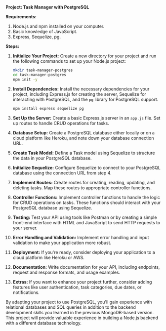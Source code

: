 **Project: Task Manager with PostgreSQL**

**Requirements:**

1. Node.js and npm installed on your computer.
2. Basic knowledge of JavaScript.
3. Express, Sequelize, pg.

**Steps:**

1. **Initialize Your Project:**
   Create a new directory for your project and run the following commands to set up your Node.js project:

   ```bash
   mkdir task-manager-postgres
   cd task-manager-postgres
   npm init -y
   ```

2. **Install Dependencies:**
   Install the necessary dependencies for your project, including Express.js for creating the server, Sequelize for interacting with PostgreSQL, and the `pg` library for PostgreSQL support.

   ```bash
   npm install express sequelize pg
   ```

3. **Set Up the Server:**
   Create a basic Express.js server in an `app.js` file. Set up routes to handle CRUD operations for tasks.

4. **Database Setup:**
   Create a PostgreSQL database either locally or on a cloud platform like Heroku, and note down your database connection URL.

5. **Create Task Model:**
   Define a Task model using Sequelize to structure the data in your PostgreSQL database.

6. **Initialize Sequelize:**
   Configure Sequelize to connect to your PostgreSQL database using the connection URL from step 4.

7. **Implement Routes:**
   Create routes for creating, reading, updating, and deleting tasks. Map these routes to appropriate controller functions.

8. **Controller Functions:**
   Implement controller functions to handle the logic for CRUD operations on tasks. These functions should interact with your PostgreSQL database using Sequelize.

9. **Testing:**
   Test your API using tools like Postman or by creating a simple front-end interface with HTML and JavaScript to send HTTP requests to your server.

10. **Error Handling and Validation:**
    Implement error handling and input validation to make your application more robust.

11. **Deployment:**
    If you're ready, consider deploying your application to a cloud platform like Heroku or AWS.

12. **Documentation:**
    Write documentation for your API, including endpoints, request and response formats, and usage examples.

13. **Extras:**
    If you want to enhance your project further, consider adding features like user authentication, task categories, due dates, or notifications.

By adapting your project to use PostgreSQL, you'll gain experience with relational databases and SQL queries in addition to the backend development skills you learned in the previous MongoDB-based version. This project will provide valuable experience in building a Node.js backend with a different database technology.
